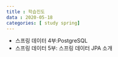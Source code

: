 ```yaml
---
title : 학습진도
data : 2020-05-18
categories: [ study spring]
---
```

+ 스프링 데이터 4부:PostgreSQL
+ 스프링 데이터 5부: 스프링 데이터 JPA 소개

